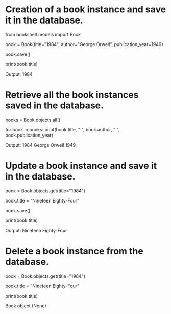 # Creation of a book instance and save it in the database.
from bookshelf.models import Book

book = Book(title="1984", author="George Orwell", publication_year=1949)

book.save()

print(book.title)

Output: 1984

# Retrieve all the book instances saved in the database.
books = Book.objects.all()

for book in books:
    print(book.title, " ", book.author, " ", book.publication_year)

Output: 1984  George Orwell  1949


# Update a book instance and save it in the database.
book = Book.objects.get(title="1984")

book.title = “Nineteen Eighty-Four”

book.save()

print(book.title)

Output: Nineteen Eighty-Four


# Delete a book instance from the database.
book = Book.objects.get(title="1984")

book.title = “Nineteen Eighty-Four”

print(book.title)

Book object (None)
